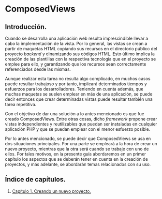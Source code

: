 
# ComposedViews

## Introducción.

Cuando se desarrolla una aplicación web resulta imprescindible llevar a cabo la implementación de la vista. Por lo general, las vistas se crean a partir de maquetas HTML copiando sus recursos en el directorio público del proyecto *backend* y dinamizando sus códigos HTML. Esto último implica la creación de las plantillas con la respectiva tecnología que en el proyecto se emplee para ello, y garantizando que los recursos sean correctamente referenciados desde las mismas.

Aunque realizar esta tarea no resulta algo complicado, en muchos casos puede resultar trabajoso y por tanto, implicará determinados tiempos y esfuerzos para los desarrolladores. Teniendo en cuenta además, que muchas maquetas se suelen emplear en más de una aplicación, se puede decir entonces que crear determinadas vistas puede resultar también una tarea repetitiva.

Con el objetivo de dar una solución a lo antes mencionado es que fue creado ComposedViews. Entre otras cosas, dicho *framework* propone crear vistas independientes y reutilizables que puedan ser instaladas en cualquier aplicación PHP y que se puedan emplear con el menor esfuerzo posible.

Por lo antes mencionado, se puede decir que ComposedViews se usa en dos situaciones principales. Por una parte se empleará a la hora de crear un nuevo proyecto, mientras que la otra será cuando se trabaje con uno de ellos. Por tales motivos, en la presente guía abordaremos en un primer capítulo los aspectos que se deberán tener en cuenta en la creación de proyectos, y más adelante, se abordarán temas relacionados con su uso.

## Índice de capítulos.

1. [Capítulo 1. Creando un nuevo proyecto.](cap1.md)
